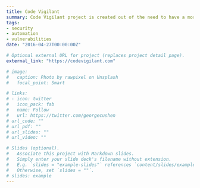 ```yaml
---
title: Code Vigilant
summary: Code Vigilant project is created out of the need to have a more secure open source software.
tags:
- security
- automation
- vulnerabilities
date: "2016-04-27T00:00:00Z"

# Optional external URL for project (replaces project detail page).
external_link: "https://codevigilant.com"

# image:
#   caption: Photo by rawpixel on Unsplash
#   focal_point: Smart

# links:
# - icon: twitter
#   icon_pack: fab
#   name: Follow
#   url: https://twitter.com/georgecushen
# url_code: ""
# url_pdf: ""
# url_slides: ""
# url_video: ""

# Slides (optional).
#   Associate this project with Markdown slides.
#   Simply enter your slide deck's filename without extension.
#   E.g. `slides = "example-slides"` references `content/slides/example-slides.md`.
#   Otherwise, set `slides = ""`.
# slides: example
---
```

